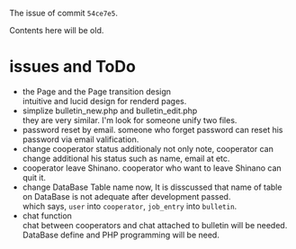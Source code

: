 The issue of commit `54ce7e5`.
 
Contents here will be old.


# issues and ToDo

- the Page and the Page transition design  
  intuitive and lucid design for renderd pages.  
- simplize bulletin_new.php and bulletin_edit.php  
  they are very similar. I'm look for someone unify two files.
- password reset by email.
  someone who forget password can reset his password via email valification.
- change cooperator status additionaly
  not only note, cooperator can change additional his status such as name, email at etc.
- cooperator leave Shinano.
  cooperator who want to leave Shinano can quit it.
- change DataBase Table name
  now, It is disscussed that name of table on DataBase is not adequate after development passed.  
  which says, `user` into `cooperator`, `job_entry` into `bulletin`.
- chat function  
  chat between cooperators and chat attached to bulletin will be needed.  
  DataBase define and PHP programming will be need.
